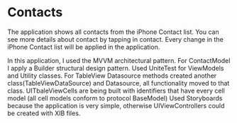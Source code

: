 # Contacts

The application shows all contacts from the iPhone Contact list.
You can see more details about contact by tapping in contact.
Every change in the iPhone Contact list will be applied in the application.

In this application, I used the MVVM architectural pattern.
For ContactModel I apply a Builder structural design pattern.
Used UniteTest for ViewModels and Utility classes.
For TableView Datasource methods created another class(TableViewDataSource) and Datasource, all functionality moved to that class.
UITbaleViewCells are being built with identifiers that have every cell model (all cell models conform to protocol BaseModel)
Used Storyboards because the application is very simple, otherwise UIViewControllers could be created with XIB files.
